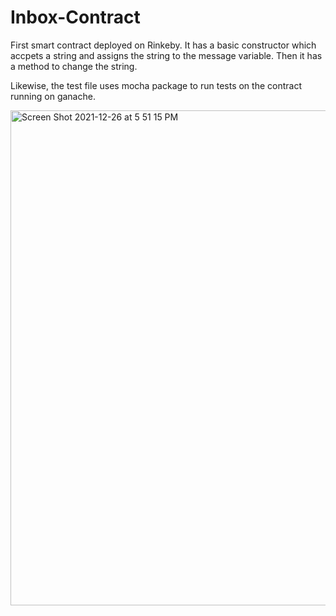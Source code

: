 # Inbox-Contract
First smart contract deployed on Rinkeby. It has a basic constructor which accpets a string and assigns
the string to the message variable. Then it has a method to change the string. 

Likewise, the test file uses mocha package to run tests on the contract running on ganache. 


<img width="792" alt="Screen Shot 2021-12-26 at 5 51 15 PM" src="https://user-images.githubusercontent.com/66892566/147421814-348e6a42-ef86-4f4e-b4c2-56d06b6914a9.png">
